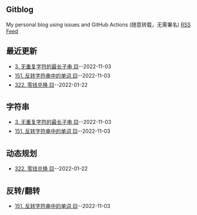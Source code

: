 ## Gitblog
My personal blog using issues and GitHub Actions (随意转载，无需署名)
[RSS Feed](https://raw.githubusercontent.com/imtsingyun/LeetCode/master/feed.xml)
## 最近更新
- [3. 无重复字符的最长子串 🟨](https://github.com/imtsingyun/LeetCode/issues/3)--2022-11-03
- [151. 反转字符串中的单词  🟨](https://github.com/imtsingyun/LeetCode/issues/2)--2022-11-03
- [322. 零钱兑换 🟨](https://github.com/imtsingyun/LeetCode/issues/1)--2022-01-22
## 字符串
- [3. 无重复字符的最长子串 🟨](https://github.com/imtsingyun/LeetCode/issues/3)--2022-11-03
- [151. 反转字符串中的单词  🟨](https://github.com/imtsingyun/LeetCode/issues/2)--2022-11-03
## 动态规划
- [322. 零钱兑换 🟨](https://github.com/imtsingyun/LeetCode/issues/1)--2022-01-22
## 反转/翻转
- [151. 反转字符串中的单词  🟨](https://github.com/imtsingyun/LeetCode/issues/2)--2022-11-03
